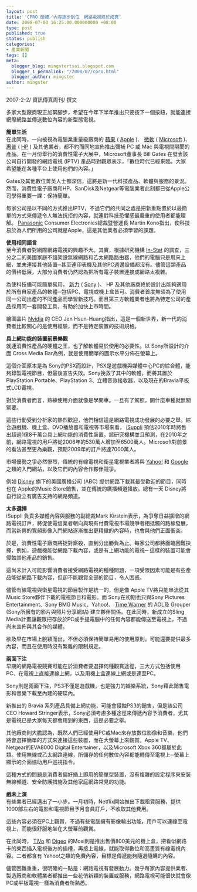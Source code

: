 ```yaml
---
layout: post
title: 'CPRO 硬體／內容逐步到位　網路電視終於成真'
date: 2008-07-03 16:25:00.000000000 +08:00
type: post
published: true
status: publish
categories:
- 產業新聞
tags: []
meta:
  blogger_blog: mingstertsai.blogspot.com
  blogger_1_permalink: "/2008/07/cpro.html"
  blogger_author: mingster
author: mingster
---
```

<p><span class="reportor">2007-2-2/ 資訊傳真周刊/ 撰文</span>                         </p>
<p>多家大型廠商現正加緊腳步，希望在今年下半年推出只要按下一個按鈕，就能連接網際網路並傳送數位內容的新型態電視。</p>
<p><span style="font-weight:bold;">簡單生活</span><br />在此同時，一向被視為電腦業重量級廠商的 <a href="http://cpro.tw/channel/news/keyword_rel/index.php?keyword=%E8%98%8B%E6%9E%9C">蘋果</a> ( <a href="http://cpro.tw/channel/news/keyword_rel/index.php?keyword=Apple">Apple</a> )、 <a href="http://cpro.tw/channel/news/keyword_rel/index.php?keyword=%E5%BE%AE%E8%BB%9F">微軟</a> ( <a href="http://cpro.tw/channel/news/keyword_rel/index.php?keyword=Microsoft">Microsoft</a> )、 <a href="http://cpro.tw/channel/news/keyword_rel/index.php?keyword=%E6%83%A0%E6%99%AE">惠普</a> ( <a href="http://cpro.tw/channel/news/keyword_rel/index.php?keyword=HP">HP</a> ) 及其他業者，都不約而同地宣佈推出彌補 PC 或 Mac 與電視間隔閡的產品。在一月份舉行的消費性電子大展中，Microsoft董事長 Bill Gates 在發表該公司自行開發的網路電視 (IPTV) 產品時對觀眾表示，「數位時代已經來臨，大家希望能在各種平台上使用他們的內容。」</p>
<p>Gates及其他數位菁英人士都深信，這將是新一代科技產品、軟體與服務的景況。然而，消費性電子廠商和HP、SanDisk及Netgear等電腦業者此刻都已從Apple公司學得重要一課：保持簡單。</p>
<p>每家公司是以不同的方式推出IPTV，不過它們的共同之處是把新重點置於以最簡單的方式來傳遞令人無法抗拒的內容，就連對科技恐懼感最嚴重的使用者都能理解。  <a href="http://cpro.tw/channel/news/keyword_rel/index.php?keyword=Panasonic">Panasonic</a>  Consumer Electronics總裁暨營運長 Martin Kono指出，使科技易於為人們所用的公司就是Apple，這是其他業者必須學習的課題。</p>
<p><span style="font-weight:bold;"> 使用相同語言</span><br />至今消費者對網際網路電視的興趣不大。其實，根據研究機構  <a href="http://cpro.tw/channel/news/keyword_rel/index.php?keyword=In-Stat">In-Stat</a>  的調查，三分之二的美國家庭不諳架設無線網路和乙太網路路由器，他們的電腦只是用來上網，並未連接其他裝置─甚至連印表機及其他PC週邊設備都沒有。儘管這類產品的價格低廉，大部分消費者仍然認為把所有電子裝置連接成網路太複雜。</p>
<p>為使科技儘可能簡單易用， <a href="http://cpro.tw/channel/news/keyword_rel/index.php?keyword=%E6%96%B0%E5%8A%9B">新力</a> ( <a href="http://cpro.tw/channel/news/keyword_rel/index.php?keyword=Sony">Sony</a> )、 HP 及其他廠商終於設計出能夠適用於所有自家產品的軟體─包括PC、電視或機上盒皆可。消費者首度無須為了使用同一公司出產的不同產品而學習新技巧。而且第三方軟體業者也將為特定公司的產品採用同一套開發工具，有助於加快上市時間。</p>
<p>繪圖晶片  <a href="http://cpro.tw/channel/news/keyword_rel/index.php?keyword=Nvidia">Nvidia</a>  的 CEO Jen Hsun-Huang指出，這是一個新世界，新一代的消費者比較關心的是使用經驗，而不是特定裝置的技術規格。</p>
<p><span style="font-weight:bold;"> 具上網功能的裝置前景樂觀</span><br />就連消費性產品的硬體之王，也了解軟體易於使用的必要性。以 Sony所設計的介面 Cross Media Bar為例，就是使用簡單的圖示水平分佈在螢幕上。</p>
<p>這個介面原本是為 Sony的PSX而設計，PSX是遊戲機與媒體中心PC的綜合體，能夠錄製電視節目，但最後宣告失敗。Sony挽救了其中的軟體，而將其置於 PlayStation Portable、PlayStation 3、立體音效接收器，以及現在的Bravia平板式LCD電視。</p>
<p>對於消費者而言，熟練使用介面就像是學開車。一旦有了駕照，開什麼車種就無關緊要。</p>
<p>這些行動受到分析家的熱烈歡迎，他們相信這是網路電視成功發展的必要之舉。綜合遊戲機、機上盒、DVD播放器和電視等市場來看，  <a href="http://cpro.tw/channel/news/keyword_rel/index.php?keyword=iSuppli">iSuppli</a> 預估2010年時將售出超過1億8千萬台具上網功能的消費性裝置。該研究機構並且預測，在2010年之前，網路電視的用戶將從2006年的530萬人增加至6500萬人。Microsoft對前景的看法甚至更為樂觀，預期2009年的訂戶將達7000萬人。</p>
<p>市場優勢之爭必然慘烈，傳統的有線電視和衛星電視業者將與  <a href="http://cpro.tw/channel/news/keyword_rel/index.php?keyword=Yahoo%21">Yahoo!</a>  和  <a href="http://cpro.tw/channel/news/keyword_rel/index.php?keyword=Google">Google</a>  之類的入門網站，以及它們的內容合作夥伴競爭。</p>
<p>例如  <a href="http://cpro.tw/channel/news/keyword_rel/index.php?keyword=Disney">Disney</a> 旗下的美國廣播公司 (ABC) 提供網路下載其最受歡迎的節目，同時也在 Apple的Music Store銷售，並在傳統的廣播頻道播放。總有一天 Disney將自行設立有廣告支持的網路頻道。</p>
<p><span style="font-weight:bold;"> 太多選擇</span><br />iSuppli 負責多媒體內容與服務的副總裁Mark Kirstein表示，為爭奪日益擴增的網路電視訂戶，將促使電信業者朝向與現有付費電視市場競爭者相抵觸的路線發展，而當新興的寬頻影像入門網站逐漸推出更精緻的內容時，也會與他們正面衝突。</p>
<p>於是，消費性電子廠商將捉對廝殺，直到分出勝負為止。每家公司都將面臨困難抉擇，例如，遊戲機能從網路下載內容，或是有上網功能的電視─ 這樣的裝置可能會侵蝕其他產品的銷售。</p>
<p>這尚未計入可能影響消費者接受網路電視的種種問題，一項受限因素可能是有些產品能從網路下載內容，但卻不能觀賞全部的節目，令人困惑。</p>
<p>儘管有線電視與衛星電視的節目製作是統一的，但是像 Apple TV將只能串流從其Music Store夥伴下載的電視節目和電影。而 Sony在初期也只與Sony Pictures Entertainment、Sony BMG Music、Yahoo!、  <a href="http://cpro.tw/channel/news/keyword_rel/index.php?keyword=Time%20Warner">Time Warner</a> 的 AOL及 Grouper (Sony所擁有的影片與照片分享網站) 建立夥伴關係。在此同時，新成立的Sling Media計畫讓觀眾把存放於PC或手提電腦中的任何內容都能傳送至電視上，不過尚未宣佈與其合作的媒體。</p>
<p>欲及早在市場上脫穎而出，不但必須保持簡單易用的使用原則，可能還要提供最多內容，而且在使用時沒有繁雜的限制規定。</p>
<p><span style="font-weight:bold;"> 兩面下注</span><br />早期的網路電視競賽可能在於消費者要選擇何種觀賞途徑，三大方式包括使用PC、在電視上直接連線上網，以及用機上盒連線上網或是連至PC。</p>
<p>Sony則是兩面下注，PS3不僅是遊戲機，也是強力的娛樂系統，Sony藉此銷售電影和音樂下載至內建的硬碟內。</p>
<p>新推出的 Bravia 系列產品具備上網功能，可能會侵蝕PS3的銷售，但是該公司CEO Howard Stringer表示，Sony必須考慮多種途徑來傳遞內容予消費者，尤其是電視已是大家每天都會用到的東西，這是必要之舉。</p>
<p>其他廠商則大膽認為，既然人們已經使用PC或Mac來存放數位影像和音樂，他們將會選擇簡單的方式來連接這些裝置，而在大螢幕上來觀賞。Apple TV、Netgear的EVA8000 Digital Entertainer，以及Microsoft Xbox 360都屬於此類。使用無線或乙太網路連線，所儲存的任何數位內容都能轉傳至電視上─螢幕上顯示的介面協助用戶巡視指令。</p>
<p>這種方式的問題是消費者偏好插上即用的簡單型裝置，沒有複雜的設定程序來安裝無線頻道、安全防護措施及其他家庭網路常見的功能。</p>
<p><span style="font-weight:bold;"> 戲未上演</span><br />有些業者已經邁出了一小步。一月初時，Netflix開始推出下載租賃服務，提供1000部左右的電影和電視節目予月會員訂戶，不收取其他費用。</p>
<p>這些內容必須在PC上觀賞，不過有些電腦擁有影像輸出功能，用戶可以連線至電視上，而能很舒服地坐在大螢幕前觀賞。</p>
<p>在此同時，  <a href="http://cpro.tw/channel/news/keyword_rel/index.php?keyword=TiVo">TiVo</a> 和  <a href="http://cpro.tw/channel/news/keyword_rel/index.php?keyword=Digeo">Digeo</a> 的Moxi則是推出售價800美元的機上盒，把看似網路卡的東西插入電視後方的插槽，再接上電線，就能取得數位和高畫質有線電視內容。二者都含有 Yahoo!之類的免費內容，目標是傳遞能夠隨選隨購的內容。</p>
<p>儘管困難重重，很明確的一點是：網路電視有發展動力。幾乎每家內容提供業者、製造廠商和軟體業者都推出一些花俏新穎的裝置或服務，網路電視可能很快就會像PC或平板電視一樣為消費者所熟悉。</p>
